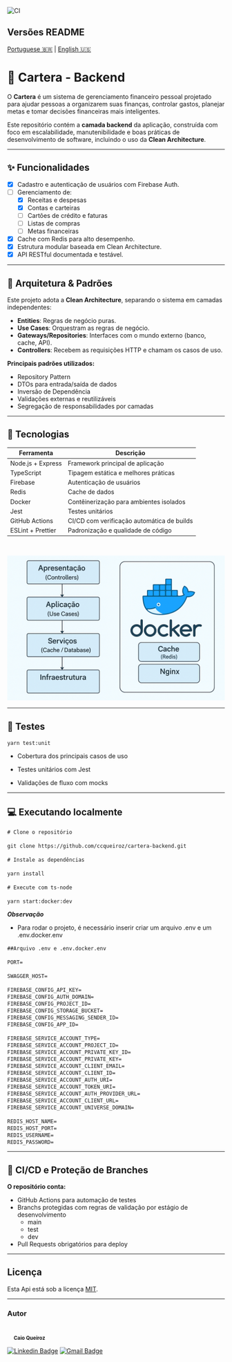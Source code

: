 ![CI](https://github.com/ccqueiroz/cartera-backend/actions/workflows/ci-cd.yml/badge.svg?branch=dev)

## Versões README
[Portuguese 🇧🇷](https://github.com/ccqueiroz/cartera-backend/blob/main/README.md)  |  [English 🇺🇸](https://github.com/ccqueiroz/cartera-backend/blob/main/README-en.md)

# 💼 Cartera - Backend

O **Cartera** é um sistema de gerenciamento financeiro pessoal projetado para ajudar pessoas a organizarem suas finanças, controlar gastos, planejar metas e tomar decisões financeiras mais inteligentes.

Este repositório contém a **camada backend** da aplicação, construída com foco em escalabilidade, manutenibilidade e boas práticas de desenvolvimento de software, incluindo o uso da **Clean Architecture**.

---

## ✨ Funcionalidades

- [x] Cadastro e autenticação de usuários com Firebase Auth.
- [ ] Gerenciamento de:
  - [x] Receitas e despesas
  - [x] Contas e carteiras
  - [ ] Cartões de crédito e faturas
  - [ ] Listas de compras
  - [ ] Metas financeiras
- [x] Cache com Redis para alto desempenho.
- [x] Estrutura modular baseada em Clean Architecture.
- [x] API RESTful documentada e testável.

---

## 🧠 Arquitetura & Padrões

Este projeto adota a **Clean Architecture**, separando o sistema em camadas independentes:

- **Entities**: Regras de negócio puras.
- **Use Cases**: Orquestram as regras de negócio.
- **Gateways/Repositories**: Interfaces com o mundo externo (banco, cache, API).
- **Controllers**: Recebem as requisições HTTP e chamam os casos de uso.

**Principais padrões utilizados:**

- Repository Pattern
- DTOs para entrada/saída de dados
- Inversão de Dependência
- Validações externas e reutilizáveis
- Segregação de responsabilidades por camadas

---

## 🚀 Tecnologias

| Ferramenta        | Descrição                                  |
| ----------------- | ------------------------------------------ |
| Node.js + Express | Framework principal de aplicação           |
| TypeScript        | Tipagem estática e melhores práticas       |
| Firebase          | Autenticação de usuários                   |
| Redis             | Cache de dados                             |
| Docker            | Contêinerização para ambientes isolados    |
| Jest              | Testes unitários                           |
| GitHub Actions    | CI/CD com verificação automática de builds |
| ESLint + Prettier | Padronização e qualidade de código         |

<br/>

![Arquitetura](assets/images/fluxo-arquitetura-cartera.png 'Arquitetura')

---

## 🧪 Testes

```
yarn test:unit
```

- Cobertura dos principais casos de uso

- Testes unitários com Jest

- Validações de fluxo com mocks

---

## 💻 Executando localmente

```
# Clone o repositório

git clone https://github.com/ccqueiroz/cartera-backend.git

# Instale as dependências

yarn install

# Execute com ts-node

yarn start:docker:dev
```

**_Observação_**

- Para rodar o projeto, é necessário inserir criar um arquivo .env e um .env.docker.env

```
##Arquivo .env e .env.docker.env

PORT=

SWAGGER_HOST=

FIREBASE_CONFIG_API_KEY=
FIREBASE_CONFIG_AUTH_DOMAIN=
FIREBASE_CONFIG_PROJECT_ID=
FIREBASE_CONFIG_STORAGE_BUCKET=
FIREBASE_CONFIG_MESSAGING_SENDER_ID=
FIREBASE_CONFIG_APP_ID=

FIREBASE_SERVICE_ACCOUNT_TYPE=
FIREBASE_SERVICE_ACCOUNT_PROJECT_ID=
FIREBASE_SERVICE_ACCOUNT_PRIVATE_KEY_ID=
FIREBASE_SERVICE_ACCOUNT_PRIVATE_KEY=
FIREBASE_SERVICE_ACCOUNT_CLIENT_EMAIL=
FIREBASE_SERVICE_ACCOUNT_CLIENT_ID=
FIREBASE_SERVICE_ACCOUNT_AUTH_URI=
FIREBASE_SERVICE_ACCOUNT_TOKEN_URI=
FIREBASE_SERVICE_ACCOUNT_AUTH_PROVIDER_URL=
FIREBASE_SERVICE_ACCOUNT_CLIENT_URL=
FIREBASE_SERVICE_ACCOUNT_UNIVERSE_DOMAIN=

REDIS_HOST_NAME=
REDIS_HOST_PORT=
REDIS_USERNAME=
REDIS_PASSWORD=
```

---

## 🔐 CI/CD e Proteção de Branches

**O repositório conta:**

- GitHub Actions para automação de testes
- Branchs protegidas com regras de validação por estágio de desenvolvimento
  - main
  - test
  - dev
- Pull Requests obrigatórios para deploy

---

## Licença

Esta Api está sob a licença [MIT](./LICENSE).

---

### Autor

<div style="margin-top: 15px; margin-bottom: 5px;">
    <img style="border-radius: 50%;" src="https://github.com/ccqueiroz.png" width="100px;" alt=""/>
    <br />
    <sub style="margin-left: 15px">
        <b>Caio Queiroz</b>
    </sub>
</div>

[![Linkedin Badge](https://img.shields.io/badge/-Caio%20Queiroz-blue?style=flat-square&logo=Linkedin&logoColor=white&link=https://www.linkedin.com/in/caio-queiroz-83846399/)](https://www.linkedin.com/in/caio-queiroz-83846399/)
[![Gmail Badge](https://img.shields.io/badge/-caio.cezar.dequeiroz@gmail.com-c14438?style=flat-square&logo=Gmail&logoColor=white&link=mailto:caio.cezar.dequeiroz@gmail.com)](mailto:caio.cezar.dequeiroz@gmail.com)
